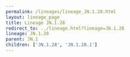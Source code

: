 ```yaml
---
permalink: /lineages/lineage_JN.1.28.html
layout: lineage_page
title: Lineage JN.1.28
redirect_to: ../lineage.html?lineage=JN.1.28
lineage: JN.1.28
parent: JN.1
children: ['JN.1.28', 'JN.1.28.1']
---
```


